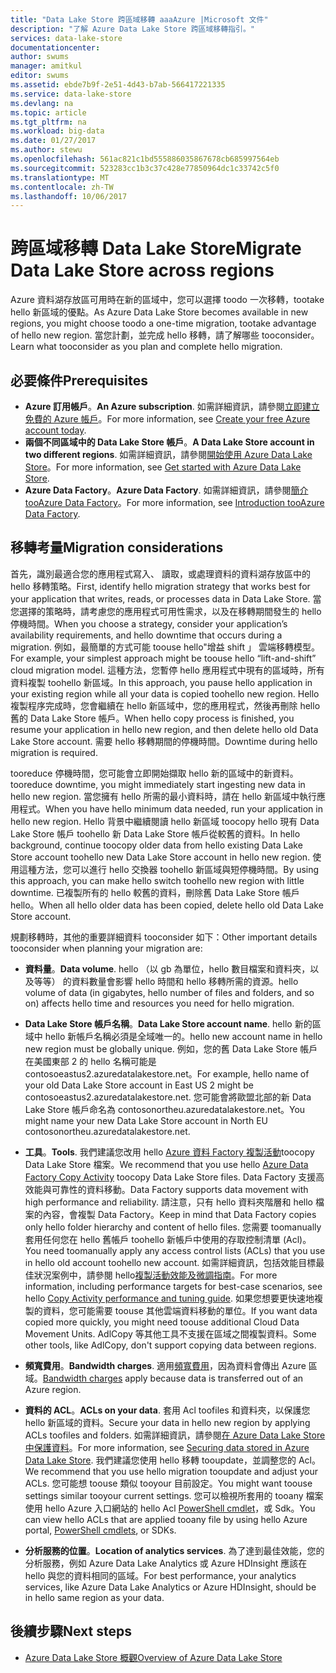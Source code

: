 ```yaml
---
title: "Data Lake Store 跨區域移轉 aaaAzure |Microsoft 文件"
description: "了解 Azure Data Lake Store 跨區域移轉指引。"
services: data-lake-store
documentationcenter: 
author: swums
manager: amitkul
editor: swums
ms.assetid: ebde7b9f-2e51-4d43-b7ab-566417221335
ms.service: data-lake-store
ms.devlang: na
ms.topic: article
ms.tgt_pltfrm: na
ms.workload: big-data
ms.date: 01/27/2017
ms.author: stewu
ms.openlocfilehash: 561ac821c1bd555886035867678cb685997564eb
ms.sourcegitcommit: 523283cc1b3c37c428e77850964dc1c33742c5f0
ms.translationtype: MT
ms.contentlocale: zh-TW
ms.lasthandoff: 10/06/2017
---
```

# <a name="migrate-data-lake-store-across-regions"></a><span data-ttu-id="9247c-103">跨區域移轉 Data Lake Store</span><span class="sxs-lookup"><span data-stu-id="9247c-103">Migrate Data Lake Store across regions</span></span>

<span data-ttu-id="9247c-104">Azure 資料湖存放區可用時在新的區域中，您可以選擇 toodo 一次移轉，tootake hello 新區域的優點。</span><span class="sxs-lookup"><span data-stu-id="9247c-104">As Azure Data Lake Store becomes available in new regions, you might choose toodo a one-time migration, tootake advantage of hello new region.</span></span> <span data-ttu-id="9247c-105">當您計劃，並完成 hello 移轉，請了解哪些 tooconsider。</span><span class="sxs-lookup"><span data-stu-id="9247c-105">Learn what tooconsider as you plan and complete hello migration.</span></span>

## <a name="prerequisites"></a><span data-ttu-id="9247c-106">必要條件</span><span class="sxs-lookup"><span data-stu-id="9247c-106">Prerequisites</span></span>

* <span data-ttu-id="9247c-107">**Azure 訂用帳戶**。</span><span class="sxs-lookup"><span data-stu-id="9247c-107">**An Azure subscription**.</span></span> <span data-ttu-id="9247c-108">如需詳細資訊，請參閱[立即建立免費的 Azure 帳戶](https://azure.microsoft.com/pricing/free-trial/)。</span><span class="sxs-lookup"><span data-stu-id="9247c-108">For more information, see [Create your free Azure account today](https://azure.microsoft.com/pricing/free-trial/).</span></span>
* <span data-ttu-id="9247c-109">**兩個不同區域中的 Data Lake Store 帳戶**。</span><span class="sxs-lookup"><span data-stu-id="9247c-109">**A Data Lake Store account in two different regions**.</span></span> <span data-ttu-id="9247c-110">如需詳細資訊，請參閱[開始使用 Azure Data Lake Store](data-lake-store-get-started-portal.md)。</span><span class="sxs-lookup"><span data-stu-id="9247c-110">For more information, see [Get started with Azure Data Lake Store](data-lake-store-get-started-portal.md).</span></span>
* <span data-ttu-id="9247c-111">**Azure Data Factory**。</span><span class="sxs-lookup"><span data-stu-id="9247c-111">**Azure Data Factory**.</span></span> <span data-ttu-id="9247c-112">如需詳細資訊，請參閱[簡介 tooAzure Data Factory](../data-factory/data-factory-introduction.md)。</span><span class="sxs-lookup"><span data-stu-id="9247c-112">For more information, see [Introduction tooAzure Data Factory](../data-factory/data-factory-introduction.md).</span></span>


## <a name="migration-considerations"></a><span data-ttu-id="9247c-113">移轉考量</span><span class="sxs-lookup"><span data-stu-id="9247c-113">Migration considerations</span></span>

<span data-ttu-id="9247c-114">首先，識別最適合您的應用程式寫入、 讀取，或處理資料的資料湖存放區中的 hello 移轉策略。</span><span class="sxs-lookup"><span data-stu-id="9247c-114">First, identify hello migration strategy that works best for your application that writes, reads, or processes data in Data Lake Store.</span></span> <span data-ttu-id="9247c-115">當您選擇的策略時，請考慮您的應用程式可用性需求，以及在移轉期間發生的 hello 停機時間。</span><span class="sxs-lookup"><span data-stu-id="9247c-115">When you choose a strategy, consider your application’s availability requirements, and hello downtime that occurs during a migration.</span></span> <span data-ttu-id="9247c-116">例如，最簡單的方式可能 toouse hello"增益 shift 」 雲端移轉模型。</span><span class="sxs-lookup"><span data-stu-id="9247c-116">For example, your simplest approach might be toouse hello “lift-and-shift” cloud migration model.</span></span> <span data-ttu-id="9247c-117">這種方法，您暫停 hello 應用程式中現有的區域時，所有資料複製 toohello 新區域。</span><span class="sxs-lookup"><span data-stu-id="9247c-117">In this approach, you pause hello application in your existing region while all your data is copied toohello new region.</span></span> <span data-ttu-id="9247c-118">Hello 複製程序完成時，您會繼續在 hello 新區域中，您的應用程式，然後再刪除 hello 舊的 Data Lake Store 帳戶。</span><span class="sxs-lookup"><span data-stu-id="9247c-118">When hello copy process is finished, you resume your application in hello new region, and then delete hello old Data Lake Store account.</span></span> <span data-ttu-id="9247c-119">需要 hello 移轉期間的停機時間。</span><span class="sxs-lookup"><span data-stu-id="9247c-119">Downtime during hello migration is required.</span></span>

<span data-ttu-id="9247c-120">tooreduce 停機時間，您可能會立即開始擷取 hello 新的區域中的新資料。</span><span class="sxs-lookup"><span data-stu-id="9247c-120">tooreduce downtime, you might immediately start ingesting new data in hello new region.</span></span> <span data-ttu-id="9247c-121">當您擁有 hello 所需的最小資料時，請在 hello 新區域中執行應用程式。</span><span class="sxs-lookup"><span data-stu-id="9247c-121">When you have hello minimum data needed, run your application in hello new region.</span></span> <span data-ttu-id="9247c-122">Hello 背景中繼續閱讀 hello 新區域 toocopy hello 現有 Data Lake Store 帳戶 toohello 新 Data Lake Store 帳戶從較舊的資料。</span><span class="sxs-lookup"><span data-stu-id="9247c-122">In hello background, continue toocopy older data from hello existing Data Lake Store account toohello new Data Lake Store account in hello new region.</span></span> <span data-ttu-id="9247c-123">使用這種方法，您可以進行 hello 交換器 toohello 新區域與短停機時間。</span><span class="sxs-lookup"><span data-stu-id="9247c-123">By using this approach, you can make hello switch toohello new region with little downtime.</span></span> <span data-ttu-id="9247c-124">已複製所有的 hello 較舊的資料，刪除舊 Data Lake Store 帳戶 hello。</span><span class="sxs-lookup"><span data-stu-id="9247c-124">When all hello older data has been copied, delete hello old Data Lake Store account.</span></span>

<span data-ttu-id="9247c-125">規劃移轉時，其他的重要詳細資料 tooconsider 如下：</span><span class="sxs-lookup"><span data-stu-id="9247c-125">Other important details tooconsider when planning your migration are:</span></span>

* <span data-ttu-id="9247c-126">**資料量**。</span><span class="sxs-lookup"><span data-stu-id="9247c-126">**Data volume**.</span></span> <span data-ttu-id="9247c-127">hello （以 gb 為單位，hello 數目檔案和資料夾，以及等等） 的資料數量會影響 hello 時間和 hello 移轉所需的資源。</span><span class="sxs-lookup"><span data-stu-id="9247c-127">hello volume of data (in gigabytes, hello number of files and folders, and so on) affects hello time and resources you need for hello migration.</span></span>

* <span data-ttu-id="9247c-128">**Data Lake Store 帳戶名稱**。</span><span class="sxs-lookup"><span data-stu-id="9247c-128">**Data Lake Store account name**.</span></span> <span data-ttu-id="9247c-129">hello 新的區域中 hello 新帳戶名稱必須是全域唯一的。</span><span class="sxs-lookup"><span data-stu-id="9247c-129">hello new account name in hello new region must be globally unique.</span></span> <span data-ttu-id="9247c-130">例如，您的舊 Data Lake Store 帳戶在美國東部 2 的 hello 名稱可能是 contosoeastus2.azuredatalakestore.net。</span><span class="sxs-lookup"><span data-stu-id="9247c-130">For example, hello name of your old Data Lake Store account in East US 2 might be contosoeastus2.azuredatalakestore.net.</span></span> <span data-ttu-id="9247c-131">您可能會將歐盟北部的新 Data Lake Store 帳戶命名為 contosonortheu.azuredatalakestore.net。</span><span class="sxs-lookup"><span data-stu-id="9247c-131">You might name your new Data Lake Store account in North EU contosonortheu.azuredatalakestore.net.</span></span>

* <span data-ttu-id="9247c-132">**工具**。</span><span class="sxs-lookup"><span data-stu-id="9247c-132">**Tools**.</span></span> <span data-ttu-id="9247c-133">我們建議您改用 hello [Azure 資料 Factory 複製活動](../data-factory/data-factory-azure-datalake-connector.md)toocopy Data Lake Store 檔案。</span><span class="sxs-lookup"><span data-stu-id="9247c-133">We recommend that you use hello [Azure Data Factory Copy Activity](../data-factory/data-factory-azure-datalake-connector.md) toocopy Data Lake Store files.</span></span> <span data-ttu-id="9247c-134">Data Factory 支援高效能與可靠性的資料移動。</span><span class="sxs-lookup"><span data-stu-id="9247c-134">Data Factory supports data movement with high performance and reliability.</span></span> <span data-ttu-id="9247c-135">請注意，只有 hello 資料夾階層和 hello 檔案的內容，會複製 Data Factory。</span><span class="sxs-lookup"><span data-stu-id="9247c-135">Keep in mind that Data Factory copies only hello folder hierarchy and content of hello files.</span></span> <span data-ttu-id="9247c-136">您需要 toomanually 套用任何您在 hello 舊帳戶 toohello 新帳戶中使用的存取控制清單 (Acl)。</span><span class="sxs-lookup"><span data-stu-id="9247c-136">You need toomanually apply any access control lists (ACLs) that you use in hello old account toohello new account.</span></span> <span data-ttu-id="9247c-137">如需詳細資訊，包括效能目標最佳狀況案例中，請參閱 hello[複製活動效能及微調指南](../data-factory/data-factory-copy-activity-performance.md)。</span><span class="sxs-lookup"><span data-stu-id="9247c-137">For more information, including performance targets for best-case scenarios, see hello [Copy Activity performance and tuning guide](../data-factory/data-factory-copy-activity-performance.md).</span></span> <span data-ttu-id="9247c-138">如果您想要更快速地複製的資料，您可能需要 toouse 其他雲端資料移動的單位。</span><span class="sxs-lookup"><span data-stu-id="9247c-138">If you want data copied more quickly, you might need toouse additional Cloud Data Movement Units.</span></span> <span data-ttu-id="9247c-139">AdlCopy 等其他工具不支援在區域之間複製資料。</span><span class="sxs-lookup"><span data-stu-id="9247c-139">Some other tools, like AdlCopy, don't support copying data between regions.</span></span>  

* <span data-ttu-id="9247c-140">**頻寬費用**。</span><span class="sxs-lookup"><span data-stu-id="9247c-140">**Bandwidth charges**.</span></span> <span data-ttu-id="9247c-141">適用[頻寬費用](https://azure.microsoft.com/en-us/pricing/details/bandwidth/)，因為資料會傳出 Azure 區域。</span><span class="sxs-lookup"><span data-stu-id="9247c-141">[Bandwidth charges](https://azure.microsoft.com/en-us/pricing/details/bandwidth/) apply because data is transferred out of an Azure region.</span></span>

* <span data-ttu-id="9247c-142">**資料的 ACL**。</span><span class="sxs-lookup"><span data-stu-id="9247c-142">**ACLs on your data**.</span></span> <span data-ttu-id="9247c-143">套用 Acl toofiles 和資料夾，以保護您 hello 新區域的資料。</span><span class="sxs-lookup"><span data-stu-id="9247c-143">Secure your data in hello new region by applying ACLs toofiles and folders.</span></span> <span data-ttu-id="9247c-144">如需詳細資訊，請參閱[在 Azure Data Lake Store 中保護資料](data-lake-store-secure-data.md)。</span><span class="sxs-lookup"><span data-stu-id="9247c-144">For more information, see [Securing data stored in Azure Data Lake Store](data-lake-store-secure-data.md).</span></span> <span data-ttu-id="9247c-145">我們建議您使用 hello 移轉 tooupdate，並調整您的 Acl。</span><span class="sxs-lookup"><span data-stu-id="9247c-145">We recommend that you use hello migration tooupdate and adjust your ACLs.</span></span> <span data-ttu-id="9247c-146">您可能想 toouse 類似 tooyour 目前設定。</span><span class="sxs-lookup"><span data-stu-id="9247c-146">You might want toouse settings similar tooyour current settings.</span></span> <span data-ttu-id="9247c-147">您可以檢視所套用的 tooany 檔案使用 hello Azure 入口網站的 hello Acl [PowerShell cmdlet](/powershell/module/azurerm.datalakestore/get-azurermdatalakestoreitempermission)，或 Sdk。</span><span class="sxs-lookup"><span data-stu-id="9247c-147">You can view hello ACLs that are applied tooany file by using hello Azure portal, [PowerShell cmdlets](/powershell/module/azurerm.datalakestore/get-azurermdatalakestoreitempermission), or SDKs.</span></span>  

* <span data-ttu-id="9247c-148">**分析服務的位置**。</span><span class="sxs-lookup"><span data-stu-id="9247c-148">**Location of analytics services**.</span></span> <span data-ttu-id="9247c-149">為了達到最佳效能，您的分析服務，例如 Azure Data Lake Analytics 或 Azure HDInsight 應該在 hello 與您的資料相同的區域。</span><span class="sxs-lookup"><span data-stu-id="9247c-149">For best performance, your analytics services, like Azure Data Lake Analytics or Azure HDInsight, should be in hello same region as your data.</span></span>  

## <a name="next-steps"></a><span data-ttu-id="9247c-150">後續步驟</span><span class="sxs-lookup"><span data-stu-id="9247c-150">Next steps</span></span>
* [<span data-ttu-id="9247c-151">Azure Data Lake Store 概觀</span><span class="sxs-lookup"><span data-stu-id="9247c-151">Overview of Azure Data Lake Store</span></span>](data-lake-store-overview.md)
